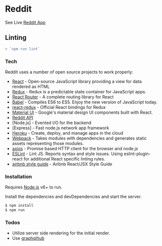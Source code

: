 # Reddit


See Live [Reddit App](https://github/chriswiles.com/)


## Linting
```js
> `npm run lint`
```


### Tech

Reddit uses a number of open source projects to work properly:

* [React](https://facebook.github.io/react/docs/getting-started.html) - Open-source JavaScript library providing a view for data rendered as HTML
* [Redux](http://redux.js.org/) - Redux is a predictable state container for JavaScript apps.
* [React Router](https://github.com/ReactTraining/react-router) - A complete routing library for React
* [Babel](https://babeljs.io/) - Compiles ES6 to ES5. Enjoy the new version of JavaScript today.
* [react-redux](https://github.com/reactjs/react-redux/tree/master/docs) - Official React bindings for Redux
* [Material UI](http://www.material-ui.com/) - Google's material design UI components built with React.
* [Reddit API](https://www.reddit.com/dev/api/)
* [Node.js] - Evented I/O for the backend
* [Express] - Fast node.js network app framework
* [Heroku](https://devcenter.heroku.com/categories/reference) - Create, deploy, and manage apps in the cloud
* [Webpack](https://webpack.github.io/) - Takes modules with dependencies and generates static assets representing those modules.
* [axios](https://github.com/mzabriskie/axios) - Promise based HTTP client for the browser and node.js
* [ESLint](eslint.org) - Lint JS. Reports syntax and style issues. Using eslint-plugin-react for additional React specific linting rules.
* [airbnb style guide](https://github.com/airbnb/javascript/tree/master/react) - Airbnb React/JSX Style Guide


### Installation

Requires [Node.js](https://nodejs.org/) v6+ to run.

Install the dependencies and devDependencies and start the server.

```sh
$ npm install
$ npm run
```

### Todos
* Utilize server side rendering for the initial render.
* Use [graphqlhub](https://www.graphqlhub.com/)
